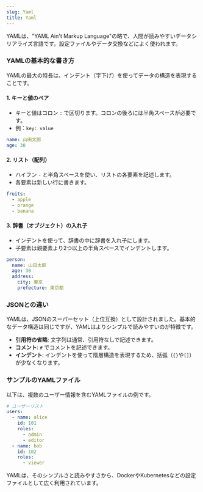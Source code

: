 ```yaml
---
slug: Yaml
title: Yaml
---
```


YAMLは、"YAML Ain't Markup Language"の略で、人間が読みやすいデータシリアライズ言語です。設定ファイルやデータ交換などによく使われます。

### YAMLの基本的な書き方

YAMLの最大の特長は、インデント（字下げ）を使ってデータの構造を表現することです。

#### 1\. キーと値のペア

  * キーと値はコロン `:` で区切ります。コロンの後ろには半角スペースが必要です。
  * 例：`key: value`

<!-- end list -->

```yaml
name: 山田太郎
age: 30
```

#### 2\. リスト（配列）

  * ハイフン `-` と半角スペースを使い、リストの各要素を記述します。
  * 各要素は新しい行に書きます。

<!-- end list -->

```yaml
fruits:
  - apple
  - orange
  - banana
```

#### 3\. 辞書（オブジェクト）の入れ子

  * インデントを使って、辞書の中に辞書を入れ子にします。
  * 子要素は親要素より2つ以上の半角スペースでインデントします。

<!-- end list -->

```yaml
person:
  name: 山田太郎
  age: 30
  address:
    city: 東京
    prefecture: 東京都
```

### JSONとの違い

YAMLは、JSONのスーパーセット（上位互換）として設計されました。基本的なデータ構造は同じですが、YAMLはよりシンプルで読みやすいのが特徴です。

  * **引用符の省略**: 文字列は通常、引用符なしで記述できます。
  * **コメント**: `#` でコメントを記述できます。
  * **インデント**: インデントを使って階層構造を表現するため、括弧（`{}`や`[]`）が少なくなります。

### サンプルのYAMLファイル

以下は、複数のユーザー情報を含むYAMLファイルの例です。

```yaml
# ユーザーリスト
users:
  - name: alice
    id: 101
    roles:
      - admin
      - editor
  - name: bob
    id: 102
    roles:
      - viewer
```

YAMLは、そのシンプルさと読みやすさから、DockerやKubernetesなどの設定ファイルとして広く利用されています。
